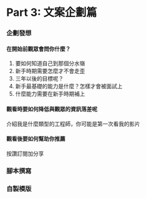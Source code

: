 # Part 3: 文案企劃篇

### 企劃發想


#### 在開始前觀眾會問你什麼？

1. 要如何知道自己到那個分水嶺
2. 新手時期需要怎麼才不會走歪
3. 三年以後的目標呢？
4. 新手最基礎的能力是什麼？怎樣才會被面試上
5. 什麼能力需要在新手時期補上

#### 觀看時要如何降低與觀眾的資訊落差呢

介紹我是什麼類型的工程師，你可能是第一次看我的影片

#### 觀看後要如何幫助你推薦

按讚訂閱加分享

### 腳本撰寫

### 自製模版
